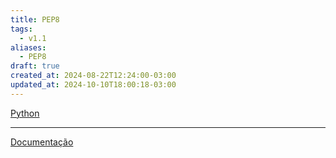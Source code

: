 ```yaml
---
title: PEP8
tags:
  - v1.1
aliases:
  - PEP8
draft: true
created_at: 2024-08-22T12:24:00-03:00
updated_at: 2024-10-10T18:00:18-03:00
---
```


[Python](../../../../atomos/2024/07/09/Linguagem_Python.md)

---

[Documentação](https://peps.python.org/pep-0008)